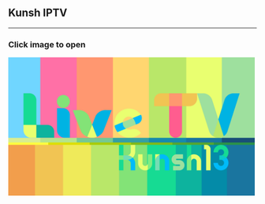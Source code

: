 ## Kunsh IPTV
---

###       Click image to open
[<img align="left" alt="IPTV" width="500px" hight="281px" src="img/banner.png" />][youtube]



[youtube]: https://kunsh13.github.io/iptv/
